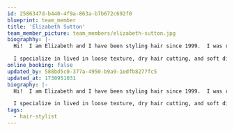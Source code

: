 ```yaml
---
id: 2586347d-b440-4f9a-863a-b7b672c692f0
blueprint: team_member
title: 'Elizabeth Sutton'
team_member_picture: team_members/elizabeth-sutton.jpg
biographhy: |-
  Hi!  I am Elizabeth and I have been styling hair since 1999.  I was raised here in middle Tennessee.  After becoming a hairstylist and living and working in Orlando FL and Franklin TN, I found my way home to Columbia with my husband and two boys.

  I specialize in lived in loose texture, dry hair cutting, and soft dimensional color.  I was taught to believe that hairdressing is an art!  Continuing education and always staying inspired are important to me.  My influence and inspiration come from my family, nature, quiet, theology, and music.
online_booking: false
updated_by: 588bd5c0-377a-4950-b9a9-1edfb8277fc5
updated_at: 1730951031
biography: |-
  Hi!  I am Elizabeth and I have been styling hair since 1999.  I was raised here in middle Tennessee.  After becoming a hairstylist and living and working in Orlando FL and Franklin TN, I found my way home to Columbia with my husband and two boys.

  I specialize in lived in loose texture, dry hair cutting, and soft dimensional color.  I was taught to believe that hairdressing is an art!  Continuing education and always staying inspired are important to me.  My influence and inspiration come from my family, nature, quiet, theology, and music.
tags:
  - hair-stylist
---
```

